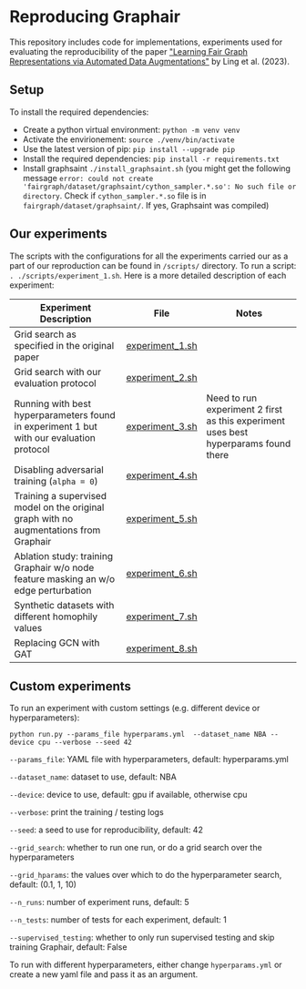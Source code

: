 # Reproducing Graphair

This repository includes code for implementations, experiments used for evaluating the reproducibility of the paper ["Learning Fair Graph Representations via Automated Data Augmentations"](https://openreview.net/pdf?id=1_OGWcP1s9w) by Ling et al. (2023).

## Setup
To install the required dependencies:
- Create a python virtual environment: `python -m venv venv`
- Activate the envirionement: `source ./venv/bin/activate`
- Use the latest version of pip: `pip install --upgrade pip`
- Install the required dependencies: `pip install -r requirements.txt`
- Install graphsaint `./install_graphsaint.sh` (you might get the following message `error: could not create 'fairgraph/dataset/graphsaint/cython_sampler.*.so': No such file or directory`. Check if `cython_sampler.*.so` file is in `fairgraph/dataset/graphsaint/`. If yes, Graphsaint was compiled)

## Our experiments
The scripts with the configurations for all the experiments carried our as a part of our reproduction can be found in `/scripts/` directory. To run a script: `. ./scripts/experiment_1.sh`.
Here is a more detailed description of each experiment:

| Experiment Description | File | Notes |
|-------------|------| ----- |
|      Grid search as specified in the original paper       |   [experiment_1.sh](https://github.com/Thiggel/FACT/blob/main/scripts/experiment_1.sh)   |       |
|      Grid search with our evaluation protocol       |   [experiment_2.sh](https://github.com/Thiggel/FACT/blob/main/scripts/experiment_2.sh)   |       |
|      Running with best hyperparameters found in experiment 1 but with our evaluation protocol         |   [experiment_3.sh](https://github.com/Thiggel/FACT/blob/main/scripts/experiment_3.sh)   |   Need to run experiment 2 first as this experiment uses best hyperparams found there    |
|      Disabling adversarial training (`alpha = 0`)       |   [experiment_4.sh](https://github.com/Thiggel/FACT/blob/main/scripts/experiment_4.sh)   | |
|      Training a supervised model on the original graph with no augmentations from Graphair       |   [experiment_5.sh](https://github.com/Thiggel/FACT/blob/main/scripts/experiment_5.sh)   | |
|      Ablation study: training Graphair w/o node feature masking an w/o edge perturbation       |   [experiment_6.sh](https://github.com/Thiggel/FACT/blob/main/scripts/experiment_6.sh)   | |
|      Synthetic datasets with different homophily values       |   [experiment_7.sh](https://github.com/Thiggel/FACT/blob/main/scripts/experiment_7.sh)   | |
|      Replacing GCN with GAT       |   [experiment_8.sh](https://github.com/Thiggel/FACT/blob/main/scripts/experiment_8.sh)   | |

## Custom experiments
To run an experiment with custom settings (e.g. different device or hyperparameters):
```
python run.py --params_file hyperparams.yml  --dataset_name NBA --device cpu --verbose --seed 42
```
`--params_file`: YAML file with hyperparameters, default: hyperparams.yml

`--dataset_name`: dataset to use, default: NBA

`--device`: device to use, default: gpu if available, otherwise cpu

`--verbose`: print the training / testing logs

`--seed`: a seed to use for reproducibility, default: 42

`--grid_search`: whether to run one run, or do a grid search over the hyperparameters

`--grid_hparams`: the values over which to do the hyperparameter search, default: (0.1, 1, 10)

`--n_runs`: number of experiment runs, default: 5

`--n_tests`: number of tests for each experiment, default: 1

`--supervised_testing`: whether to only run supervised testing and skip training Graphair, default: False

To run with different hyperparameters, either change `hyperparams.yml` or create a new yaml file and pass it as an argument.
